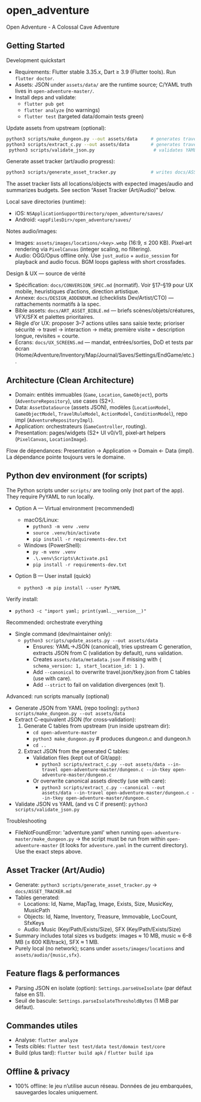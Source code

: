 # open_adventure

Open Adventure - A Colossal Cave Adventure

## Getting Started

Development quickstart

- Requirements: Flutter stable 3.35.x, Dart ≥ 3.9 (Flutter tools). Run `flutter doctor`.
- Assets: JSON under `assets/data/` are the runtime source; C/YAML truth lives in `open-adventure-master/`.
- Install deps and validate:
  - `flutter pub get`
  - `flutter analyze` (no warnings)
  - `flutter test` (targeted data/domain tests green)

Update assets from upstream (optional):

```bash
python3 scripts/make_dungeon.py --out assets/data     # generates travel.json + tkey.json
python3 scripts/extract_c.py --out assets/data        # generates travel_c.json + tkey_c.json (for validation)
 python3 scripts/validate_json.py                      # validates YAML → JSON consistency
```

Generate asset tracker (art/audio progress):

```bash
python3 scripts/generate_asset_tracker.py             # writes docs/ASSET_TRACKER.md
```

The asset tracker lists all locations/objects with expected images/audio and summarizes budgets. See section “Asset Tracker (Art/Audio)” below.

Local save directories (runtime):

- iOS: `NSApplicationSupportDirectory/open_adventure/saves/`
- Android: `<appFilesDir>/open_adventure/saves/`

Notes audio/images:

- Images: `assets/images/locations/<key>.webp` (16:9, ≤ 200 KB). Pixel‑art rendering via `PixelCanvas` (integer scaling, no filtering).
- Audio: OGG/Opus offline only. Use `just_audio` + `audio_session` for playback and audio focus. BGM loops gapless with short crossfades.

Design & UX — source de vérité

- Spécification: `docs/CONVERSION_SPEC.md` (normatif). Voir §17–§19 pour UX mobile, heuristiques d’actions, direction artistique.
- Annexe: `docs/DESIGN_ADDENDUM.md` (checklists Dev/Artist/CTO) — rattachements normatifs à la spec.
- Bible assets: `docs/ART_ASSET_BIBLE.md` — briefs scènes/objets/créatures, VFX/SFX et palettes prioritaires.
- Règle d’or UX: proposer 3–7 actions utiles sans saisie texte; prioriser sécurité → travel → interaction → méta; première visite = description longue, revisites = courte.
- Écrans: `docs/UX_SCREENS.md` — mandat, entrées/sorties, DoD et tests par écran (Home/Adventure/Inventory/Map/Journal/Saves/Settings/EndGame/etc.).

## Architecture (Clean Architecture)

- Domain: entités immuables (`Game`, `Location`, `GameObject`), ports (`AdventureRepository`), use cases (S2+).
- Data: `AssetDataSource` (assets JSON), modèles (`LocationModel`, `GameObjectModel`, `TravelRuleModel`, `ActionModel`, `ConditionModel`), repo impl (`AdventureRepositoryImpl`).
- Application: orchestrateurs (`GameController`, routing).
- Presentation: pages/widgets (S2+ UI v0/v1), pixel‑art helpers (`PixelCanvas`, `LocationImage`).

Flow de dépendances: Presentation → Application → Domain ← Data (impl). La dépendance pointe toujours vers le domaine.

## Python dev environment (for scripts)

The Python scripts under `scripts/` are tooling only (not part of the app). They require PyYAML to run locally.

- Option A — Virtual environment (recommended)
  - macOS/Linux:
    - `python3 -m venv .venv`
    - `source .venv/bin/activate`
    - `pip install -r requirements-dev.txt`
  - Windows (PowerShell):
    - `py -m venv .venv`
    - `.\.venv\Scripts\Activate.ps1`
    - `pip install -r requirements-dev.txt`

- Option B — User install (quick)
  - `python3 -m pip install --user PyYAML`

Verify install:

- `python3 -c "import yaml; print(yaml.__version__)"`

Recommended: orchestrate everything

- Single command (dev/maintainer only):
  - `python3 scripts/update_assets.py --out assets/data`
    - Ensures: YAML→JSON (canonical), tries upstream C generation, extracts JSON from C (validation by default), runs validation.
    - Creates `assets/data/metadata.json` if missing with `{ schema_version: 1, start_location_id: 1 }`.
    - Add `--canonical` to overwrite travel.json/tkey.json from C tables (use with care).
    - Add `--strict` to fail on validation divergences (exit 1).

Advanced: run scripts manually (optional)

- Generate JSON from YAML (repo tooling): `python3 scripts/make_dungeon.py --out assets/data`
- Extract C-equivalent JSON (for cross‑validation):
  1) Generate C tables from upstream (run inside upstream dir):
     - `cd open-adventure-master`
     - `python3 make_dungeon.py`   # produces dungeon.c and dungeon.h
     - `cd ..`
  2) Extract JSON from the generated C tables:
     - Validation files (kept out of Git/app):
       - `python3 scripts/extract_c.py --out assets/data --in-travel open-adventure-master/dungeon.c --in-tkey open-adventure-master/dungeon.c`
     - Or overwrite canonical assets directly (use with care):
       - `python3 scripts/extract_c.py --canonical --out assets/data --in-travel open-adventure-master/dungeon.c --in-tkey open-adventure-master/dungeon.c`
- Validate JSON vs YAML (and vs C if present): `python3 scripts/validate_json.py`

Troubleshooting

- FileNotFoundError: 'adventure.yaml' when running `open-adventure-master/make_dungeon.py` → the script must be run from within `open-adventure-master` (it looks for `adventure.yaml` in the current directory). Use the exact steps above.

## Asset Tracker (Art/Audio)

- Generate: `python3 scripts/generate_asset_tracker.py` → `docs/ASSET_TRACKER.md`
- Tables generated:
  - Locations: Id, Name, MapTag, Image, Exists, Size, MusicKey, MusicPath
  - Objects: Id, Name, Inventory, Treasure, Immovable, LocCount, SfxKeys
  - Audio: Music (Key/Path/Exists/Size), SFX (Key/Path/Exists/Size)
- Summary includes total sizes vs budgets: images ≈ 10 MB, music ≈ 6–8 MB (≤ 600 KB/track), SFX ≈ 1 MB.
- Purely local (no network); scans under `assets/images/locations` and `assets/audio/{music,sfx}`.

## Feature flags & performances

- Parsing JSON en isolate (option): `Settings.parseUseIsolate` (par défaut false en S1).
- Seuil de bascule: `Settings.parseIsolateThresholdBytes` (1 MiB par défaut).

## Commandes utiles

- Analyse: `flutter analyze`
- Tests ciblés: `flutter test test/data test/domain test/core`
- Build (plus tard): `flutter build apk` / `flutter build ipa`

## Offline & privacy

- 100% offline: le jeu n’utilise aucun réseau. Données de jeu embarquées, sauvegardes locales uniquement.
